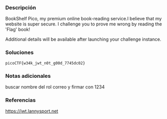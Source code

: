 ### Descripción 
BookShelf Pico, my premium online book-reading service.I believe that my website is super secure. I challenge you to prove me wrong by reading the 'Flag' book!

Additional details will be available after launching your challenge instance.

### Soluciones


```
picoCTF{w34k_jwt_n0t_g00d_7745dc02}
```
### Notas adicionales 
buscar nombre del rol correo y firmar con 1234

### Referencias 
https://jwt.lannysport.net
